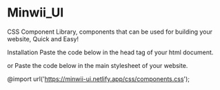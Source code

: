 # Minwii_UI
CSS Component Library, components that can be used for building your website, Quick and Easy!

Installation
Paste the code below in the head tag of your html document.

<link rel="stylesheet" href="https://minwii-ui.netlify.app/css/components.css"/>

or
Paste the code below in the main stylesheet of your website.

@import url('https://minwii-ui.netlify.app/css/components.css');

